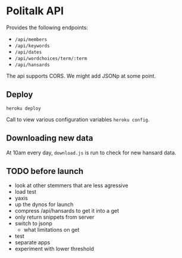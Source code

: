 # Politalk API

Provides the following endpoints:

* `/api/members`
* `/api/keywords`
* `/api/dates`
* `/api/wordchoices/term/:term`
* `/api/hansards`

The api supports CORS. We might add JSONp at some point.

## Deploy

`heroku deploy`

Call to view various configuration variables `heroku config`.

## Downloading new data

At 10am every day, `download.js` is run to check for new hansard data.

## TODO before launch

* look at other stemmers that are less agressive
* load test
* yaxis
* up the dynos for launch
* compress /api/hansards to get it into a get
* only return snippets from server
* switch to jsonp
  * what limitations on get
* test
* separate apps
* experiment with lower threshold
